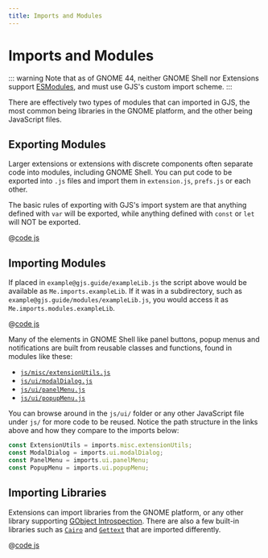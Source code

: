 ```yaml
---
title: Imports and Modules
---
```


# Imports and Modules

::: warning
Note that as of GNOME 44, neither GNOME Shell nor Extensions support
[ESModules][esmodules], and must use GJS's custom import scheme.
:::

There are effectively two types of modules that can imported in GJS, the most
common being libraries in the GNOME platform, and the other being JavaScript
files.

## Exporting Modules

Larger extensions or extensions with discrete components often separate code
into modules, including GNOME Shell. You can put code to be exported into `.js`
files and import them in `extension.js`, `prefs.js` or each other.

The basic rules of exporting with GJS's import system are that anything defined
with `var` will be exported, while anything defined with `const` or `let` will
NOT be exported.

@[code js](@src/extensions/overview/imports-and-modules/exportingModules.js)

## Importing Modules

If placed in `example@gjs.guide/exampleLib.js` the script above would be
available as `Me.imports.exampleLib`. If it was in a subdirectory, such as
`example@gjs.guide/modules/exampleLib.js`, you would access it as
`Me.imports.modules.exampleLib`.

@[code js](@src/extensions/overview/imports-and-modules/importingModules.js)

Many of the elements in GNOME Shell like panel buttons, popup menus and
notifications are built from reusable classes and functions, found in modules
like these:

* [`js/misc/extensionUtils.js`][extension-utils]
* [`js/ui/modalDialog.js`][modal-dialog]
* [`js/ui/panelMenu.js`][panel-menu]
* [`js/ui/popupMenu.js`][popup-menu]

You can browse around in the `js/ui/` folder or any other JavaScript file under
`js/` for more code to be reused. Notice the path structure in the links above
and how they compare to the imports below:

```js
const ExtensionUtils = imports.misc.extensionUtils;
const ModalDialog = imports.ui.modalDialog;
const PanelMenu = imports.ui.panelMenu;
const PopupMenu = imports.ui.popupMenu;
```

## Importing Libraries

Extensions can import libraries from the GNOME platform, or any other library
supporting [GObject Introspection][gobject-introspection]. There are also a few
built-in libraries such as [`Cairo`][cairo] and [`Gettext`][gettext] that are
imported differently.

@[code js](@src/extensions/overview/imports-and-modules/importingLibraries.js)


[extension-utils]: https://gitlab.gnome.org/GNOME/gnome-shell/blob/main/js/misc/extensionUtils.js
[modal-dialog]: https://gitlab.gnome.org/GNOME/gnome-shell/blob/main/js/ui/modalDialog.js
[panel-menu]: https://gitlab.gnome.org/GNOME/gnome-shell/blob/main/js/ui/panelMenu.js
[popup-menu]: https://gitlab.gnome.org/GNOME/gnome-shell/blob/main/js/ui/popupMenu.js
[gobject-introspection]: https://gi.readthedocs.io/en/latest/index.html
[cairo]: https://gjs-docs.gnome.org/gjs/cairo.md
[gettext]: https://gjs-docs.gnome.org/gjs/gettext.md
[esmodules]: https://gjs-docs.gnome.org/gjs/esmodules.md
